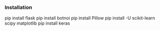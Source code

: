 ### Installation
pip install flask
pip install botnoi
pip install Pillow
pip install -U scikit-learn scipy matplotlib
pip install keras